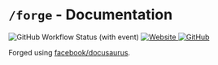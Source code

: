 # `/forge` - Documentation

![GitHub Workflow Status (with event)](https://img.shields.io/github/actions/workflow/status/xavier2p/wiki/documentation.yml?style=for-the-badge&logo=github-actions&label=docs)
[![Website](https://img.shields.io/website?up_message=UP&down_message=DOWN&url=https%3A%2F%2Fxavier2p.github.io%2Fwiki&style=for-the-badge&logo=mdbook)
](https://xavier2p.github.io/wiki)
[![GitHub](https://img.shields.io/github/license/xavier2p/wiki?style=for-the-badge&logo=github&color=yellow)
](./LICENSE.md)

Forged using [facebook/docusaurus](https://github.com/facebook/docusaurus).

